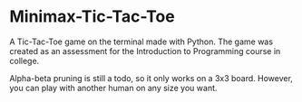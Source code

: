 # Minimax-Tic-Tac-Toe
A Tic-Tac-Toe game on the terminal made with Python. The game was created as an assessment for the Introduction to Programming course in college.

Alpha-beta pruning is still a todo, so it only works on a 3x3 board. However, you can play with another human on any size you want.
